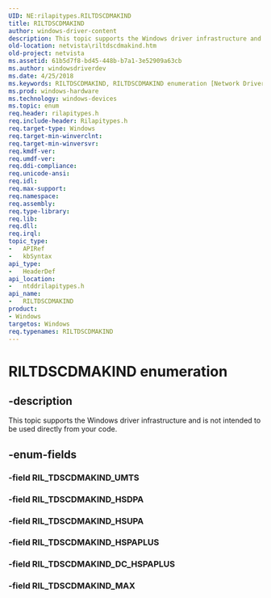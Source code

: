 ```yaml
---
UID: NE:rilapitypes.RILTDSCDMAKIND
title: RILTDSCDMAKIND
author: windows-driver-content
description: This topic supports the Windows driver infrastructure and is not intended to be used directly from your code.
old-location: netvista\riltdscdmakind.htm
old-project: netvista
ms.assetid: 61b5d7f8-bd45-448b-b7a1-3e52909a63cb
ms.author: windowsdriverdev
ms.date: 4/25/2018
ms.keywords: RILTDSCDMAKIND, RILTDSCDMAKIND enumeration [Network Drivers Starting with Windows Vista], RIL_TDSCDMAKIND_DC_HSPAPLUS, RIL_TDSCDMAKIND_HSDPA, RIL_TDSCDMAKIND_HSPAPLUS, RIL_TDSCDMAKIND_HSUPA, RIL_TDSCDMAKIND_MAX, netvista.riltdscdmakind, ntddrilapitypes/RILTDSCDMAKIND, ntddrilapitypes/RIL_TDSCDMAKIND_DC_HSPAPLUS, ntddrilapitypes/RIL_TDSCDMAKIND_HSDPA, ntddrilapitypes/RIL_TDSCDMAKIND_HSPAPLUS, ntddrilapitypes/RIL_TDSCDMAKIND_HSUPA, ntddrilapitypes/RIL_TDSCDMAKIND_MAX
ms.prod: windows-hardware
ms.technology: windows-devices
ms.topic: enum
req.header: rilapitypes.h
req.include-header: Rilapitypes.h
req.target-type: Windows
req.target-min-winverclnt: 
req.target-min-winversvr: 
req.kmdf-ver: 
req.umdf-ver: 
req.ddi-compliance: 
req.unicode-ansi: 
req.idl: 
req.max-support: 
req.namespace: 
req.assembly: 
req.type-library: 
req.lib: 
req.dll: 
req.irql: 
topic_type:
-	APIRef
-	kbSyntax
api_type:
-	HeaderDef
api_location:
-	ntddrilapitypes.h
api_name:
-	RILTDSCDMAKIND
product:
- Windows
targetos: Windows
req.typenames: RILTDSCDMAKIND
---
```


# RILTDSCDMAKIND enumeration


## -description


This topic supports the Windows driver infrastructure and is not intended to be used directly from your code.


## -enum-fields




### -field RIL_TDSCDMAKIND_UMTS


### -field RIL_TDSCDMAKIND_HSDPA


### -field RIL_TDSCDMAKIND_HSUPA


### -field RIL_TDSCDMAKIND_HSPAPLUS


### -field RIL_TDSCDMAKIND_DC_HSPAPLUS


### -field RIL_TDSCDMAKIND_MAX

